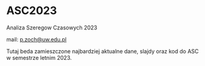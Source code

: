 # ASC2023
Analiza Szeregow Czasowych 2023

mail: p.zoch@uw.edu.pl


Tutaj beda zamieszczone najbardziej aktualne dane, slajdy oraz kod do ASC w semestrze letnim 2023.


